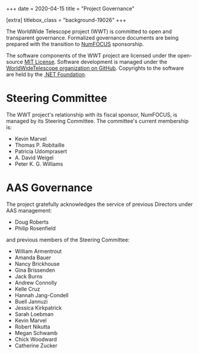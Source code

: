 +++
date = 2020-04-15
title = "Project Governance"

[extra]
titlebox_class = "background-19026"
+++

The WorldWide Telescope project (WWT) is committed to open and transparent
governance. Formalized governance documents are being prepared with the
transition to [NumFOCUS] sponsorship.

[NumFOCUS]: https://numfocus.org/

The software components of the WWT project are licensed under the open-source
[MIT License]. Software development is managed under the
[WorldWideTelescope organization on GitHub][gh-wwt]. Copyrights to the
software are held by the [.NET Foundation][dnf].

[MIT License]: https://opensource.org/licenses/MIT
[gh-wwt]: https://github.com/WorldWideTelescope
[dnf]: https://dotnetfoundation.org/


# Steering Committee

The WWT project's relationship with its fiscal sponsor, NumFOCUS, is managed by
its Steering Committee. The committee's current membership is:

- Kevin Marvel
- Thomas P. Robitaille
- Patricia Udomprasert
- A. David Weigel
- Peter K. G. Williams


# AAS Governance

The project gratefully acknowledges the service of previous Directors under AAS
management:

- Doug Roberts
- Philip Rosenfield

and previous members of the Steering Committee:

- William Armentrout
- Amanda Bauer
- Nancy Brickhouse
- Gina Brissenden
- Jack Burns
- Andrew Connolly
- Kelle Cruz
- Hannah Jang-Condell
- Buell Jannuzi
- Jessica Kirkpatrick
- Sarah Loebman
- Kevin Marvel
- Robert Nikutta
- Megan Schwamb
- Chick Woodward
- Catherine Zucker
